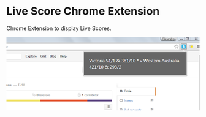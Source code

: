 Live Score Chrome Extension
============================
Chrome Extension to display Live Scores.



![Alt text](/img/screenshot.png "Screenshot")